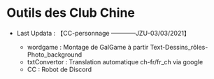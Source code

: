 # Outils des Club Chine
* Last Updata : 【CC-personnage  ————JZU-03/03/2021】

  * wordgame : Montage de GalGame à partir Text-Dessins_rôles-Photo_background
  * txtConvertor : Translation automatique ch-fr/fr_ch via google
  * CC : Robot de Discord
